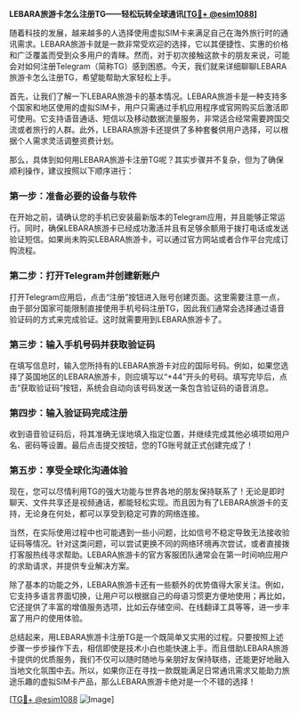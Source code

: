 **LEBARA旅游卡怎么注册TG——轻松玩转全球通讯[[TG💪+ @esim1088](https://t.me/s/esim1088)]**

随着科技的发展，越来越多的人选择使用虚拟SIM卡来满足自己在海外旅行时的通讯需求。LEBARA旅游卡就是一款非常受欢迎的选择，它以其便捷性、实惠的价格和广泛覆盖而受到众多用户的青睐。然而，对于初次接触这款卡的朋友来说，可能会对如何注册Telegram（简称TG）感到困惑。今天，我们就来详细聊聊LEBARA旅游卡怎么注册TG，希望能帮助大家轻松上手。

首先，让我们了解一下LEBARA旅游卡的基本情况。LEBARA旅游卡是一种支持多个国家和地区使用的虚拟SIM卡，用户只需通过手机应用程序或官网购买后激活即可使用。它支持语音通话、短信以及移动数据流量服务，非常适合经常需要跨国交流或者旅行的人群。此外，LEBARA旅游卡还提供了多种套餐供用户选择，可以根据个人需求灵活调整资费计划。

那么，具体到如何用LEBARA旅游卡注册TG呢？其实步骤并不复杂，但为了确保顺利操作，建议按照以下顺序进行：

### 第一步：准备必要的设备与软件

在开始之前，请确认您的手机已安装最新版本的Telegram应用，并且能够正常运行。同时，确保LEBARA旅游卡已经成功激活并且有足够余额用于拨打电话或发送验证短信。如果尚未购买LEBARA旅游卡，可以通过官方网站或者合作平台完成订购流程。

### 第二步：打开Telegram并创建新账户

打开Telegram应用后，点击“注册”按钮进入账号创建页面。这里需要注意一点，由于部分国家可能限制直接使用手机号码注册TG，因此我们通常会选择通过语音验证码的方式来完成验证。这时就需要用到LEBARA旅游卡了。

### 第三步：输入手机号码并获取验证码

在填写信息时，输入您所持有的LEBARA旅游卡对应的国际号码。例如，如果您选择了英国地区的LEBARA旅游卡，则应填写以“+44”开头的号码。填写完毕后，点击“获取验证码”按钮，系统会自动向该号码发送一条包含验证码的语音消息。

### 第四步：输入验证码完成注册

收到语音验证码后，将其准确无误地填入指定位置，并继续完成其他必填项如用户名、密码等设置。最后点击提交按钮，您的TG账号就正式创建完成了！

### 第五步：享受全球化沟通体验

现在，您可以尽情利用TG的强大功能与世界各地的朋友保持联系了！无论是即时聊天、文件共享还是视频通话，都能轻松实现。而且因为有了LEBARA旅游卡的支持，无论身在何处，都可以享受到稳定可靠的网络连接。

当然，在实际使用过程中也可能遇到一些小问题，比如信号不稳定导致无法接收验证码等情况。针对这类问题，可以尝试更换不同的网络环境再次尝试，或者直接拨打客服热线寻求帮助。LEBARA旅游卡的官方客服团队通常会在第一时间响应用户的求助请求，并提供专业解决方案。

除了基本的功能之外，LEBARA旅游卡还有一些额外的优势值得大家关注。例如，它支持多语言界面切换，让用户可以根据自己的母语习惯更方便地使用；再比如，它还提供了丰富的增值服务选项，比如云存储空间、在线翻译工具等等，进一步丰富了用户的使用体验。

总结起来，用LEBARA旅游卡注册TG是一个既简单又实用的过程。只要按照上述步骤一步步操作下去，相信即使是技术小白也能快速上手。而且借助LEBARA旅游卡提供的优质服务，我们不仅可以随时随地与亲朋好友保持联络，还能更好地融入当地文化氛围中去。所以，如果你正在寻找一款既能满足日常通讯需求又能助力旅途乐趣的虚拟SIM卡产品，那么LEBARA旅游卡绝对是一个不错的选择！

[[TG💪+ @esim1088](https://t.me/s/esim1088) ![Image](https://i.postimg.cc/4NQfJmqS/Snipaste-2025-05-13-00-14-12.png)]